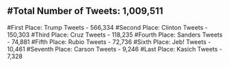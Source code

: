 #Total Number of Tweets: 1,009,511 
---
#First Place: Trump Tweets - 566,334
#Second Place: Clinton Tweets - 150,303
#Third Place: Cruz Tweets - 118,235
#Fourth Place: Sanders Tweets - 74,881
#Fifth Place: Rubio Tweets - 72,736
#Sixth Place: Jeb! Tweets - 10,461
#Seventh Place: Carson Tweets - 9,246
#Last Place: Kasich Tweets - 7,328
